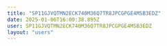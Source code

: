 ```yaml
---
title: "SP11GJVQTMN2ECK740M36Q7TR8JPCGPGE4MSB3EDZ"
date: 2025-01-06T16:00:38.895Z
user: SP11GJVQTMN2ECK740M36Q7TR8JPCGPGE4MSB3EDZ
layout: "users"
---
```

    